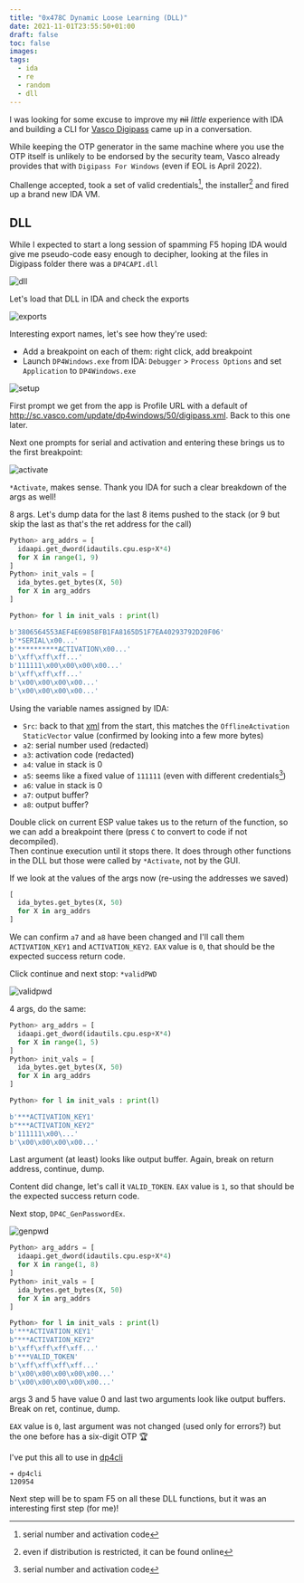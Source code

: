 ```yaml
---
title: "0x478C Dynamic Loose Learning (DLL)"
date: 2021-11-01T23:55:50+01:00
draft: false
toc: false
images:
tags: 
  - ida
  - re
  - random
  - dll
---
```


I was looking for some excuse to improve my ~~nil~~ *little* experience with IDA and building a CLI for [Vasco Digipass](https://www.onespan.com/support/security/product-life-cycle) came up in a conversation.

While keeping the OTP generator in the same machine where you use the OTP itself is unlikely to be endorsed by the security team, Vasco already provides that with `Digipass For Windows` (even if EOL is April 2022).

Challenge accepted, took a set of valid credentials[^1], the installer[^2] and fired up a brand new IDA VM.


## DLL

While I expected to start a long session of spamming F5 hoping IDA would give me pseudo-code easy enough to decipher, looking at the files in Digipass folder there was a `DP4CAPI.dll`

![dll](shot1.png)

Let's load that DLL in IDA and check the exports

![exports](shot2.png)

Interesting export names, let's see how they're used:

* Add a breakpoint on each of them: right click, add breakpoint
* Launch `DP4Windows.exe` from IDA: `Debugger` > `Process Options` and set `Application` to `DP4Windows.exe`

![setup](shot3.png)

First prompt we get from the app is Profile URL with a default of http://sc.vasco.com/update/dp4windows/50/digipass.xml. Back to this one later.

Next one prompts for serial and activation and entering these brings us to the first breakpoint:

![activate](shot4.png)

`*Activate`, makes sense. Thank you IDA for such a clear breakdown of the args as well!

8 args. Let's dump data for the last 8 items pushed to the stack (or 9 but skip the last as that's the ret address for the call)

```python
Python> arg_addrs = [
  idaapi.get_dword(idautils.cpu.esp+X*4)
  for X in range(1, 9)
]
Python> init_vals = [
  ida_bytes.get_bytes(X, 50)
  for X in arg_addrs
]

Python> for l in init_vals : print(l)

b'3806564553AEF4E69858FB1FA8165D51F7EA40293792D20F06'
b'*SERIAL\x00...'
b'**********ACTIVATION\x00...'
b'\xff\xff\xff...'
b'111111\x00\x00\x00\x00...'
b'\xff\xff\xff...'
b'\x00\x00\x00\x00...'
b'\x00\x00\x00\x00...'
```

Using the variable names assigned by IDA:

* `Src`: back to that [xml](http://sc.vasco.com/update/dp4windows/50/digipass.xml) from the start, this matches the `OfflineActivation` `StaticVector` value (confirmed by looking into a few more bytes)
* `a2`: serial number used (redacted)
* `a3`: activation code (redacted)
* `a4`: value in stack is 0
* `a5`: seems like a fixed value of `111111` (even with different credentials[^1])
* `a6`: value in stack is 0
* `a7`: output buffer?
* `a8`: output buffer?

Double click on current ESP value takes us to the return of the function, so we can add a breakpoint there (press `C` to convert to code if not decompiled).  
Then continue execution until it stops there. It does through other functions in the DLL but those were called by `*Activate`, not by the GUI.

If we look at the values of the args now (re-using the addresses we saved)

```python
[
  ida_bytes.get_bytes(X, 50)
  for X in arg_addrs
]
```

We can confirm `a7` and `a8` have been changed and I'll call them `ACTIVATION_KEY1` and `ACTIVATION_KEY2`. `EAX` value is `0`, that should be the expected success return code. 

Click continue and next stop: `*validPWD`

![validpwd](shot5.png)

4 args, do the same:

```python
Python> arg_addrs = [
  idaapi.get_dword(idautils.cpu.esp+X*4)
  for X in range(1, 5)
]
Python> init_vals = [
  ida_bytes.get_bytes(X, 50)
  for X in arg_addrs
]

Python> for l in init_vals : print(l)

b'***ACTIVATION_KEY1'
b"***ACTIVATION_KEY2"
b'111111\x00\...'
b'\x00\x00\x00\x00...'
```

Last argument (at least) looks like output buffer. Again, break on return address, continue, dump.

Content did change, let's call it `VALID_TOKEN`. `EAX` value is `1`, so that should be the expected success return code.

Next stop, `DP4C_GenPasswordEx`.

![genpwd](shot6.png)

```python
Python> arg_addrs = [
  idaapi.get_dword(idautils.cpu.esp+X*4)
  for X in range(1, 8)
]
Python> init_vals = [
  ida_bytes.get_bytes(X, 50)
  for X in arg_addrs
]

Python> for l in init_vals : print(l)
b'***ACTIVATION_KEY1'
b"***ACTIVATION_KEY2"
b'\xff\xff\xff\xff...'
b'***VALID_TOKEN'
b'\xff\xff\xff\xff...'
b'\x00\x00\x00\x00\x00...'
b'\x00\x00\x00\x00\x00...'
```

args 3 and 5 have value 0 and last two arguments look like output buffers. Break on ret, continue, dump.

`EAX` value is `0`, last argument was not changed (used only for errors?) but the one before has a six-digit OTP :trophy:

I've put this all to use in [dp4cli](https://github.com/fopina/dp4cli/tree/dllversion)

```shell
➜ dp4cli
120954
```

Next step will be to spam F5 on all these DLL functions, but it was an interesting first step (for me)!

[^1]: serial number and activation code
[^2]: even if distribution is restricted, it can be found online
